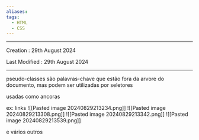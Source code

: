 ```yaml
---
aliases: 
tags:
  - HTML
  - CSS
---
```

---
Creation : 29th August 2024

Last Modified : 29th August 2024

---

pseudo-classes são palavras-chave que estão fora da arvore do documento, mas podem ser utilizadas por seletores

usadas como ancoras

ex: links
![[Pasted image 20240829213234.png]]
![[Pasted image 20240829213308.png]]
![[Pasted image 20240829213342.png]]
![[Pasted image 20240829213539.png]]

e vários outros
